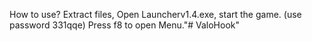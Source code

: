 How to use?
Extract files, Open Launcherv1.4.exe, start the game. (use password 331qqe)
Press f8 to open Menu."# ValoHook" 
